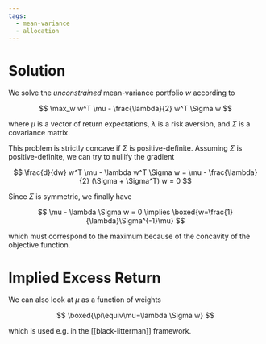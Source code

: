 ```yaml
---
tags:
  - mean-variance
  - allocation
---
```

# Solution

We solve the *unconstrained* mean-variance portfolio $w$ according to

$$
\max_w w^T \mu - \frac{\lambda}{2} w^T \Sigma w
$$

where $\mu$ is a vector of return expectations, $\lambda$ is a risk aversion, and
$\Sigma$ is a covariance matrix.

This problem is strictly concave if $\Sigma$ is positive-definite. 
Assuming $\Sigma$ is positive-definite, we can try to nullify the gradient

$$
\frac{d}{dw} w^T \mu - \lambda w^T \Sigma w = \mu - \frac{\lambda}{2} (\Sigma + \Sigma^T) w = 0
$$

Since $\Sigma$ is symmetric, we finally have

$$
\mu - \lambda \Sigma w = 0 \implies \boxed{w=\frac{1}{\lambda}\Sigma^{-1}\mu}
$$

which must correspond to the maximum because of the concavity of the objective function.

# Implied Excess Return

We can also look at $\mu$ as a function of weights

$$
\boxed{\pi\equiv\mu=\lambda \Sigma w}
$$

which is used e.g. in the [[black-litterman]] framework.
